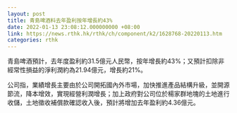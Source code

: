 ```yaml
---
layout: post
title: 青島啤酒料去年盈利按年增長約43%
date: 2022-01-13 23:08:12.000000000 +08:00
link: https://news.rthk.hk/rthk/ch/component/k2/1628768-20220113.htm
categories: rthk
---
```


青島啤酒預計，去年度盈利約31.5億元人民幣，按年增長約43%；又預計扣除非經常性損益的淨利潤約為21.94億元，增長約21%。

公司指，業績增長主要由於公司開拓國內外市場，加快推進產品結構升級，並開源節流，降本增效，實現經營利潤增長；加上政府對公司位於楊家群地塊的土地進行收儲，土地徵收補償款確認收入後，預計將增加去年盈利約4.36億元。

